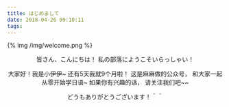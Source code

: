 ```yaml
---
title: はじめまして
date: 2018-04-26 09:10:11
tags:
---
```


{% img /img/welcome.png %}
<center>皆さん、こんにちは！
私の部落にようこそいらっしゃい！

大家好！我是小伊伊~
还有5天我就9个月啦！
这是麻麻做的公众号，
和大家一起从零开始学日语~
如果你有兴趣的话，
请关注我们吧~~

どうもありがとうございます！＾＾</center>